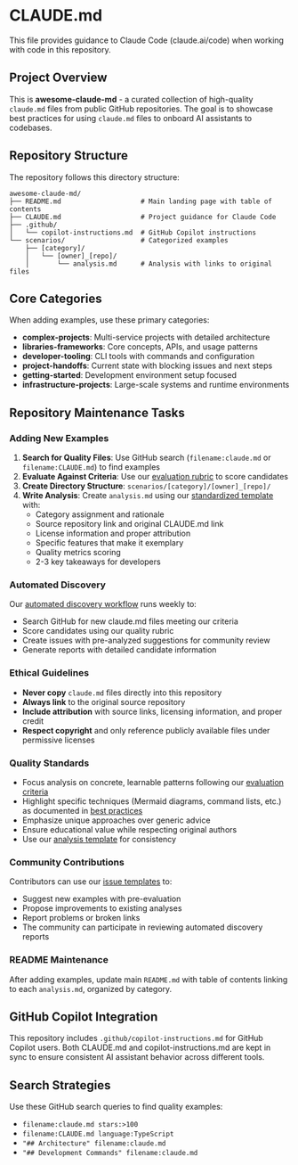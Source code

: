 # CLAUDE.md

This file provides guidance to Claude Code (claude.ai/code) when working with code in this repository.

## Project Overview

This is **awesome-claude-md** - a curated collection of high-quality `claude.md` files from public GitHub repositories. The goal is to showcase best practices for using `claude.md` files to onboard AI assistants to codebases.

## Repository Structure

The repository follows this directory structure:
```
awesome-claude-md/
├── README.md                    # Main landing page with table of contents
├── CLAUDE.md                    # Project guidance for Claude Code
├── .github/
│   └── copilot-instructions.md  # GitHub Copilot instructions
└── scenarios/                   # Categorized examples
    ├── [category]/
    │   └── [owner]_[repo]/
    │       └── analysis.md      # Analysis with links to original files
```

## Core Categories

When adding examples, use these primary categories:
- **complex-projects**: Multi-service projects with detailed architecture
- **libraries-frameworks**: Core concepts, APIs, and usage patterns  
- **developer-tooling**: CLI tools with commands and configuration
- **project-handoffs**: Current state with blocking issues and next steps
- **getting-started**: Development environment setup focused
- **infrastructure-projects**: Large-scale systems and runtime environments

## Repository Maintenance Tasks

### Adding New Examples
1. **Search for Quality Files**: Use GitHub search (`filename:claude.md` or `filename:CLAUDE.md`) to find examples
2. **Evaluate Against Criteria**: Use our [evaluation rubric](CRITERIA.md) to score candidates  
3. **Create Directory Structure**: `scenarios/[category]/[owner]_[repo]/`
4. **Write Analysis**: Create `analysis.md` using our [standardized template](ANALYSIS_TEMPLATE.md) with:
   - Category assignment and rationale
   - Source repository link and original CLAUDE.md link
   - License information and proper attribution
   - Specific features that make it exemplary
   - Quality metrics scoring
   - 2-3 key takeaways for developers

### Automated Discovery
Our [automated discovery workflow](.github/workflows/discover-claude-files.yml) runs weekly to:
- Search GitHub for new claude.md files meeting our criteria
- Score candidates using our quality rubric
- Create issues with pre-analyzed suggestions for community review
- Generate reports with detailed candidate information

### Ethical Guidelines
- **Never copy** `claude.md` files directly into this repository
- **Always link** to the original source repository
- **Include attribution** with source links, licensing information, and proper credit
- **Respect copyright** and only reference publicly available files under permissive licenses

### Quality Standards
- Focus analysis on concrete, learnable patterns following our [evaluation criteria](CRITERIA.md)
- Highlight specific techniques (Mermaid diagrams, command lists, etc.) as documented in [best practices](BEST_PRACTICES.md)
- Emphasize unique approaches over generic advice
- Ensure educational value while respecting original authors
- Use our [analysis template](ANALYSIS_TEMPLATE.md) for consistency

### Community Contributions
Contributors can use our [issue templates](.github/ISSUE_TEMPLATE/) to:
- Suggest new examples with pre-evaluation
- Propose improvements to existing analyses
- Report problems or broken links
- The community can participate in reviewing automated discovery reports

### README Maintenance
After adding examples, update main `README.md` with table of contents linking to each `analysis.md`, organized by category.

## GitHub Copilot Integration

This repository includes `.github/copilot-instructions.md` for GitHub Copilot users. Both CLAUDE.md and copilot-instructions.md are kept in sync to ensure consistent AI assistant behavior across different tools.

## Search Strategies

Use these GitHub search queries to find quality examples:
- `filename:claude.md stars:>100`
- `filename:CLAUDE.md language:TypeScript`
- `"## Architecture" filename:claude.md`
- `"## Development Commands" filename:claude.md`
